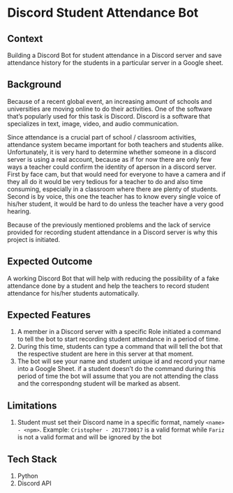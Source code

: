 # Discord Student Attendance Bot

## Context

Building a Discord Bot for student attendance in a Discord server and save attendance history for the students in a particular server in a Google sheet.

## Background

Because of a recent global event, an increasing amount of schools and universities are moving online to do their activities. One of the software that’s popularly used for this task is Discord. Discord is a software that specializes in text, image, video, and audio communication.

Since attendance is a crucial part of school / classroom activities, attendance system became important for both teachers and students alike. Unfortunately, it is very hard to determine whether someone in a discord server is using a real account, because as if for now there are only few ways a teacher could confirm the identity of aperson in a discord server. First by face cam, but that would need for everyone to have a camera and if they all do it would be very tedious for a teacher to do and also time consuming, especially in a classroom where there are plenty of students. Second is by voice, this one the teacher has to know every single voice of his/her student, it would be hard to do unless the teacher have a very good hearing.

Because of the previously mentioned problems and the lack of service provided for recording student attendance in a Discord server is why this project is initiated.

## Expected Outcome

A working Discord Bot that will help with reducing the possibility of a fake attendance done by a student and help the teachers to record student attendance for his/her students automatically.

## Expected Features

1. A member in a Discord server with a specific Role initiated a command to tell the bot to start recording student attendance in a period of time.
2. During this time, students can type a command that will tell the bot that the respective student are here in this server at that moment.
3. The bot will see your name and student unique id and record your name into a Google Sheet. if a student doesn’t do the command during this period of time the bot will assume that you are not attending the class and the correspondng student will be marked as absent.

## Limitations

1. Student must set their Discord name in a specific format, namely `<name> - <npm>`. Example: `Cristopher - 2017730017` is a valid format while `Fariz` is not a valid format and will be ignored by the bot

## Tech Stack

1. Python
2. Discord API
